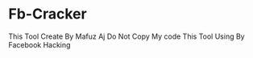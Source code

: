 # Fb-Cracker
This Tool Create By Mafuz Aj
Do Not Copy My code
This Tool Using By Facebook Hacking


